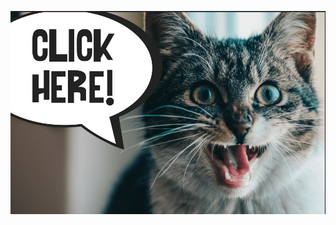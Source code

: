 <a href="https://leetcode.com/problems/power-of-two/description/"><img src="../images/Screenshot 2024-05-12 142206.png" /></a>
